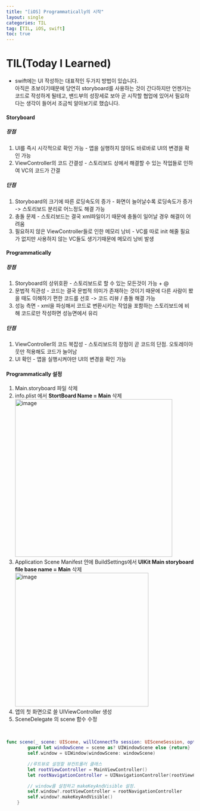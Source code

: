 ```yaml
---
title: "[iOS] Programmatically의 시작"
layout: single
categories: TIL
tag: [TIL, iOS, swift]
toc: true
---
```


# TIL(Today I Learned)

* swift에는 UI 작성하는 대표적인 두가지 방법이 있습니다. <br> 
아직은 초보이기때문에 당연히 storyboard를 사용하는 것이 간다하지만 언젠가는 코드로 작성하게 될테고, 밴드부의 성장세로 보아 곧 시작할 협업에 있어서 필요하다는 생각이 들어서 조금씩 알아보기로 했습니다.

#### Storyboard
##### 장점
1. UI를 즉시 시각적으로 확인 가능 - 앱을 실행하지 않아도 바로바로 UI의 변경을 확인 가능
2. ViewController의 코드 간결성 - 스토리보드 상에서 해결할 수 있는 작업들로 인하여 VC의 코드가 간결

##### 단점
1. Storyboard의 크기에 따른 로딩속도의 증가 - 화면이 늘어날수록 로딩속도가 증가 -> 스토리보드 분리로 어느정도 해결 가능
2. 충돌 문제 - 스토리보드는 결국 xml파일이기 때문에 충돌이 일어날 경우 해결이 어려움
3. 필요하지 않은 ViewController들로 인한 메모리 낭비 - VC를 따로 init 해줄 필요가 없지만 사용하지 않는 VC들도 생기기때문에 메모리 낭비 발생

#### Programmatically
##### 장점
1. Storyboard의 상위호환 - 스토리보드로 할 수 있는 모든것이 가능 + @
2. 문법적 직관성 - 코드는 결국 문법적 의미가 존재하는 것이기 때문에 다른 사람이 봤을 때도 이해하기 편한 코드를 선호 -> 코드 리뷰 / 충돌 해결 가능
3. 성능 측면 - xml을 파싱해서 코드로 변환시키는 작업을 포함하는 스토리보드에 비해 코드로만 작성하면 성능면에서 유리

##### 단점
1. ViewController의 코드 복잡성 - 스토리보드의 장점이 곧 코드의 단점. 오토레이아웃만 적용해도 코드가 늘어남
2. UI 확인 - 앱을 실행시켜야만 UI의 변경을 확인 가능

#### Programmatically 설정
1. Main.storyboard 파일 삭제
2. info.plist 에서 **StortBoard Name = Main** 삭제
   <br>
   <img width="422" alt="image" src="https://github.com/pinocchio22/pinocchio22.github.io/assets/61182499/60ec938f-7412-4e10-9044-2c25676d7bed">
   <br>
4. Application Scene Manifest 안에 BuildSettings에서 **UIKit Main storyboard file base name = Main** 삭제
   <br>
   <img width="358" alt="image" src="https://github.com/pinocchio22/pinocchio22.github.io/assets/61182499/514fb914-a856-44d6-b0a5-005fa8bdd477">
   <br>
6. 앱의 첫 화면으로 쓸 UIViewController 생성
7. SceneDelegate 의 scene 함수 수정

<br>

```swift
func scene(_ scene: UIScene, willConnectTo session: UISceneSession, options connectionOptions: UIScene.ConnectionOptions) {
        guard let windowScene = scene as? UIWindowScene else {return}
        self.window = UIWindow(windowScene: windowScene)

        //루트뷰로 설정할 뷰컨트롤러 클래스
        let rootViewController = MainViewController()
        let rootNavigationController = UINavigationController(rootViewController: rootViewController)

        // window를 설정하고 makeKeyAndVisible 설정.
        self.window?.rootViewController = rootNavigationController
        self.window?.makeKeyAndVisible()
    }
```
